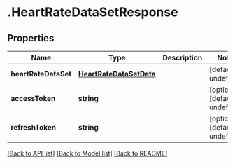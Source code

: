 # .HeartRateDataSetResponse

## Properties

Name | Type | Description | Notes
------------ | ------------- | ------------- | -------------
**heartRateDataSet** | [**HeartRateDataSetData**](HeartRateDataSetData.md) |  | [default to undefined]
**accessToken** | **string** |  | [optional] [default to undefined]
**refreshToken** | **string** |  | [optional] [default to undefined]


[[Back to API list]](../README.md#documentation-for-api-endpoints) [[Back to Model list]](../README.md#documentation-for-models) [[Back to README]](../README.md)

